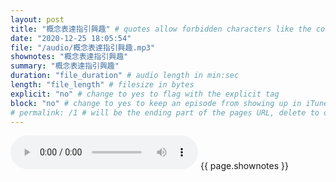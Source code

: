 ```yaml
---
layout: post
title: "概念表達指引興趣" # quotes allow forbidden characters like the colon
date: "2020-12-25 18:05:54"
file: "/audio/概念表達指引興趣.mp3"
shownotes: "概念表達指引興趣"
summary: "概念表達指引興趣"
duration: "file_duration" # audio length in min:sec
length: "file_length" # filesize in bytes
explicit: "no" # change to yes to flag with the explicit tag
block: "no" # change to yes to keep an episode from showing up in iTunes
# permalink: /1 # will be the ending part of the pages URL, delete to default to the title
---
```


<audio controls>
<source src="{{site.url}}{{site.baseurl}}{{ page.file }}" type="audio/x-mp3">
Your browser does not support the audio element.
</audio>
{{ page.shownotes }}
